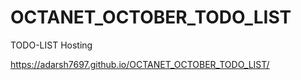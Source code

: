 # OCTANET_OCTOBER_TODO_LIST
TODO-LIST Hosting

https://adarsh7697.github.io/OCTANET_OCTOBER_TODO_LIST/
